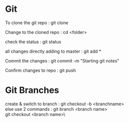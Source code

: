 # Git

 
To clone the git repo :  git clone <url>
  
Change to the cloned repo : cd \<folder\>
  
check the status : git status 

all changes directly adding to master : git add *

Commit the changes : git commit -m "Starting git notes"

Confirm changes to repo : git push

  
 
# Git Branches

create & switch to branch : git checkout -b \<branchname>\
else use 2 commands : 
git branch \<branch name>\
git checkout \<branch name>\


